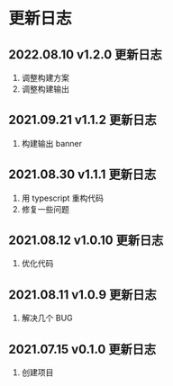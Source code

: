 # 更新日志

## 2022.08.10 v1.2.0 更新日志

1. 调整构建方案
2. 调整构建输出

## 2021.09.21 v1.1.2 更新日志

1. 构建输出 banner

## 2021.08.30 v1.1.1 更新日志

1. 用 typescript 重构代码
2. 修复一些问题

## 2021.08.12 v1.0.10 更新日志

1. 优化代码

## 2021.08.11 v1.0.9 更新日志

1. 解决几个 BUG

## 2021.07.15 v0.1.0 更新日志

1. 创建项目

